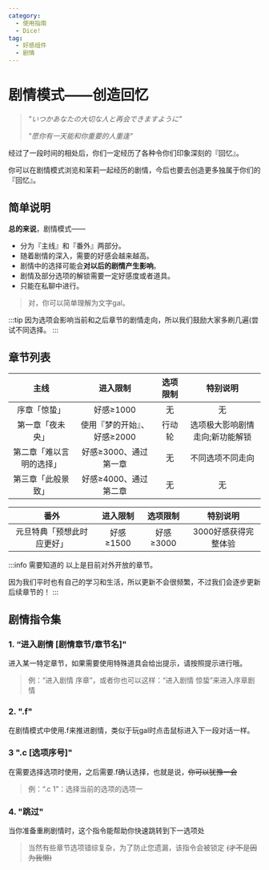 ```yaml
---
category:
  - 使用指南
  - Dice!
tag:
  - 好感组件
  - 剧情
---
```



# 剧情模式——创造回忆

> *"いつかあなたの大切な人と再会できますように"*
>
> *"愿你有一天能和你重要的人重逢"*

经过了一段时间的相处后，你们一定经历了各种令你们印象深刻的『回忆』。

你可以在剧情模式浏览和茉莉一起经历的剧情，今后也要去创造更多独属于你们的『回忆』。

## 简单说明
**总的来说**，剧情模式——
+ 分为『主线』和『番外』两部分。
+ 随着剧情的深入，需要的好感会越来越高。
+ 剧情中的选择可能会**对以后的剧情产生影响**。
+ 剧情及部分选项的解锁需要一定好感度或者道具。
+ 只能在私聊中进行。

> 对，你可以简单理解为文字gal。

:::tip
因为选项会影响当前和之后章节的剧情走向，所以我们鼓励大家多刷几遍(尝试不同选择。
:::

## 章节列表
|主线|进入限制|选项限制|特别说明|
|:-:|:-:|:-:|:-:|
|序章「惊蛰」|好感≥1000|无|无|
|第一章「夜未央」|使用『梦的开始』、好感≥2000|行动轮|选项极大影响剧情走向;新功能解锁|
|第二章「难以言明的选择」|好感≥3000、通过第一章|无|不同选项不同走向|
|第三章「此般景致」|好感≥4000、通过第二章|无|无


|番外|进入限制|选项限制|特别说明|
|:-:|:-:|:-:|:-:|
|元旦特典「预想此时应更好」|好感≥1500|好感≥3000|3000好感获得完整体验|

:::info 需要知道的
以上是目前对外开放的章节。

因为我们平时也有自己的学习和生活，所以更新不会很频繁，不过我们会逐步更新后续章节的！
:::

## 剧情指令集

### 1. “进入剧情 [剧情章节/章节名]"

进入某一特定章节，如果需要使用特殊道具会给出提示，请按照提示进行哦。

> 例：“进入剧情 序章”，或者你也可以这样：“进入剧情 惊蛰”来进入序章剧情

### 2. ".f"

在剧情模式中使用.f来推进剧情，类似于玩gal时点击鼠标进入下一段对话一样。

### 3 ".c [选项序号]"

在需要选择选项时使用，之后需要.f确认选择，也就是说，~~你可以犹豫一会~~

> 例：“.c 1”：选择当前的选项的选项一

### 4. "跳过"

当你准备重刷剧情时，这个指令能帮助你快速跳转到下一选项处

> 当然有些章节选项错综复杂，为了防止您遗漏，该指令会被锁定 ~~(才不是因为我懒)~~ 